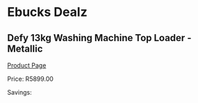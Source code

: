 
# Ebucks Dealz
## Defy 13kg Washing Machine Top Loader - Metallic
[Product Page](https://www.ebucks.com/web/shop/productSelected.do?prodId=966119040&catId=704981826)

Price: R5899.00

Savings: 


	